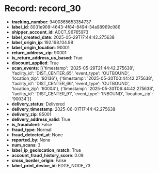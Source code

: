 # Record: record_30

- **tracking_number**: 9400865653354737
- **label_id**: 8031e908-4643-4f84-8494-34a98969c086
- **shipper_account_id**: ACCT_96765973
- **label_created_date**: 2025-05-29T17:44:42.275638
- **label_origin_ip**: 192.168.104.98
- **label_origin_location**: 90001
- **return_address_zip**: 90001
- **is_return_address_us_based**: True
- **discount_applied**: True
- **scan_events**: [{'timestamp': '2025-05-29T21:44:42.275638', 'facility_id': 'DIST_CENTER_65', 'event_type': 'OUTBOUND', 'location_zip': '90136'}, {'timestamp': '2025-05-30T00:44:42.275638', 'facility_id': 'DIST_CENTER_66', 'event_type': 'OUTBOUND', 'location_zip': '90004'}, {'timestamp': '2025-05-30T06:44:42.275638', 'facility_id': 'DIST_CENTER_91', 'event_type': 'INBOUND', 'location_zip': '90034'}]
- **delivery_status**: Delivered
- **delivery_timestamp**: 2025-06-01T17:44:42.275638
- **delivery_zip**: 85001
- **delivery_address_valid**: True
- **is_fraudulent**: False
- **fraud_type**: Normal
- **fraud_detected_at**: None
- **reported_by**: None
- **num_scans**: 3
- **label_ip_geolocation_match**: True
- **account_fraud_history_score**: 0.08
- **cross_border_origin**: False
- **label_print_device_id**: EDGE_NODE_73